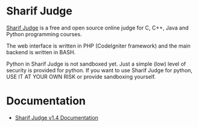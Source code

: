 Sharif Judge
============

[Sharif Judge](https://github.com/mjnaderi/Sharif-Judge) is a free and open source online judge for C, C++, Java and Python programming courses.

The web interface is written in PHP (CodeIgniter framework) and the main backend is written in BASH.

Python in Sharif Judge is not sandboxed yet. Just a simple (low) level of security is provided for python. If you want to use Sharif Judge for python, USE IT AT YOUR OWN RISK or provide sandboxing yourself.

Documentation
===============

  * [Sharif Judge v1.4 Documentation](v1.4)
